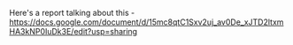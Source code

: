 Here's a report talking about this - https://docs.google.com/document/d/15mc8qtC1Sxv2uj_av0De_xJTD2ltxmHA3kNP0IuDk3E/edit?usp=sharing
